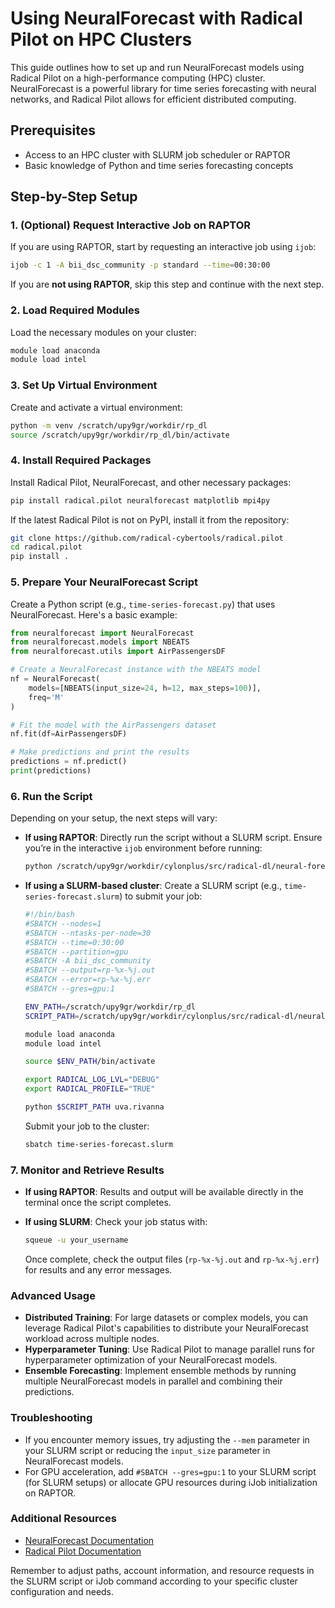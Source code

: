 # Using NeuralForecast with Radical Pilot on HPC Clusters

This guide outlines how to set up and run NeuralForecast models using Radical Pilot on a high-performance computing (HPC) cluster. NeuralForecast is a powerful library for time series forecasting with neural networks, and Radical Pilot allows for efficient distributed computing.

## Prerequisites

- Access to an HPC cluster with SLURM job scheduler or RAPTOR
- Basic knowledge of Python and time series forecasting concepts

## Step-by-Step Setup

### 1. **(Optional) Request Interactive Job on RAPTOR**

If you are using RAPTOR, start by requesting an interactive job using `ijob`:

```bash
ijob -c 1 -A bii_dsc_community -p standard --time=00:30:00
```

If you are **not using RAPTOR**, skip this step and continue with the next step.

### 2. **Load Required Modules**

Load the necessary modules on your cluster:

```bash
module load anaconda
module load intel
```

### 3. **Set Up Virtual Environment**

Create and activate a virtual environment:

```bash
python -m venv /scratch/upy9gr/workdir/rp_dl
source /scratch/upy9gr/workdir/rp_dl/bin/activate
```

### 4. **Install Required Packages**

Install Radical Pilot, NeuralForecast, and other necessary packages:

```bash
pip install radical.pilot neuralforecast matplotlib mpi4py
```

If the latest Radical Pilot is not on PyPI, install it from the repository:

```bash
git clone https://github.com/radical-cybertools/radical.pilot
cd radical.pilot
pip install .
```

### 5. **Prepare Your NeuralForecast Script**

Create a Python script (e.g., `time-series-forecast.py`) that uses NeuralForecast. Here's a basic example:

```python
from neuralforecast import NeuralForecast
from neuralforecast.models import NBEATS
from neuralforecast.utils import AirPassengersDF

# Create a NeuralForecast instance with the NBEATS model
nf = NeuralForecast(
    models=[NBEATS(input_size=24, h=12, max_steps=100)],
    freq='M'
)

# Fit the model with the AirPassengers dataset
nf.fit(df=AirPassengersDF)

# Make predictions and print the results
predictions = nf.predict()
print(predictions)
```

### 6. **Run the Script**

Depending on your setup, the next steps will vary:

- **If using RAPTOR**: Directly run the script without a SLURM script. Ensure you’re in the interactive `ijob` environment before running:

    ```bash
    python /scratch/upy9gr/workdir/cylonplus/src/radical-dl/neural-forecast/raptor-neural-forecast.py uva.rivanna
    ```

- **If using a SLURM-based cluster**: Create a SLURM script (e.g., `time-series-forecast.slurm`) to submit your job:

    ```bash
    #!/bin/bash
    #SBATCH --nodes=1
    #SBATCH --ntasks-per-node=30
    #SBATCH --time=0:30:00
    #SBATCH --partition=gpu
    #SBATCH -A bii_dsc_community
    #SBATCH --output=rp-%x-%j.out
    #SBATCH --error=rp-%x-%j.err
    #SBATCH --gres=gpu:1

    ENV_PATH=/scratch/upy9gr/workdir/rp_dl
    SCRIPT_PATH=/scratch/upy9gr/workdir/cylonplus/src/radical-dl/neural-forecast/raptor-neural-forecast.py

    module load anaconda
    module load intel

    source $ENV_PATH/bin/activate

    export RADICAL_LOG_LVL="DEBUG"
    export RADICAL_PROFILE="TRUE"

    python $SCRIPT_PATH uva.rivanna
    ```

    Submit your job to the cluster:

    ```bash
    sbatch time-series-forecast.slurm
    ```

### 7. **Monitor and Retrieve Results**

- **If using RAPTOR**: Results and output will be available directly in the terminal once the script completes.
- **If using SLURM**: Check your job status with:

    ```bash
    squeue -u your_username
    ```

    Once complete, check the output files (`rp-%x-%j.out` and `rp-%x-%j.err`) for results and any error messages.

### Advanced Usage

- **Distributed Training**: For large datasets or complex models, you can leverage Radical Pilot's capabilities to distribute your NeuralForecast workload across multiple nodes.
- **Hyperparameter Tuning**: Use Radical Pilot to manage parallel runs for hyperparameter optimization of your NeuralForecast models.
- **Ensemble Forecasting**: Implement ensemble methods by running multiple NeuralForecast models in parallel and combining their predictions.

### Troubleshooting

- If you encounter memory issues, try adjusting the `--mem` parameter in your SLURM script or reducing the `input_size` parameter in NeuralForecast models.
- For GPU acceleration, add `#SBATCH --gres=gpu:1` to your SLURM script (for SLURM setups) or allocate GPU resources during iJob initialization on RAPTOR.

### Additional Resources

- [NeuralForecast Documentation](https://nixtla.github.io/neuralforecast/)
- [Radical Pilot Documentation](https://radicalpilot.readthedocs.io/)

Remember to adjust paths, account information, and resource requests in the SLURM script or iJob command according to your specific cluster configuration and needs.